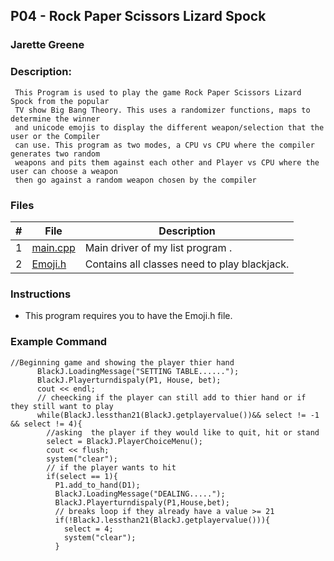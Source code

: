 ## P04 - Rock Paper Scissors Lizard Spock 
### Jarette Greene
### Description: 

     This Program is used to play the game Rock Paper Scissors Lizard Spock from the popular 
     TV show Big Bang Theory. This uses a randomizer functions, maps to determine the winner 
     and unicode emojis to display the different weapon/selection that the user or the Compiler
     can use. This program as two modes, a CPU vs CPU where the compiler generates two random 
     weapons and pits them against each other and Player vs CPU where the user can choose a weapon 
     then go against a random weapon chosen by the compiler 

### Files

|   #   | File     | Description                      |
| :---: | -------- | -------------------------------- |
|   1   |[main.cpp](https://github.com/Jarette/2143-OOP-Greene/blob/main/Assignments/P04/main.cpp)| Main driver of my list program . |
|   2   |[Emoji.h](https://github.com/Jarette/2143-OOP-Greene/blob/main/Assignments/P03/blackjack.hpp)| Contains all classes need to play blackjack.|


### Instructions

- This program requires you to have the Emoji.h file.

### Example Command
```
//Beginning game and showing the player thier hand 
      BlackJ.LoadingMessage("SETTING TABLE......");
      BlackJ.Playerturndispaly(P1, House, bet);
      cout << endl;
      // cheecking if the player can still add to thier hand or if they still want to play 
      while(BlackJ.lessthan21(BlackJ.getplayervalue())&& select != -1 && select != 4){
        //asking  the player if they would like to quit, hit or stand
        select = BlackJ.PlayerChoiceMenu();
        cout << flush;
        system("clear");
        // if the player wants to hit 
        if(select == 1){
          P1.add_to_hand(D1);
          BlackJ.LoadingMessage("DEALING.....");
          BlackJ.Playerturndispaly(P1,House,bet);
          // breaks loop if they already have a value >= 21
          if(!BlackJ.lessthan21(BlackJ.getplayervalue())){
            select = 4;
            system("clear");
          }
```
